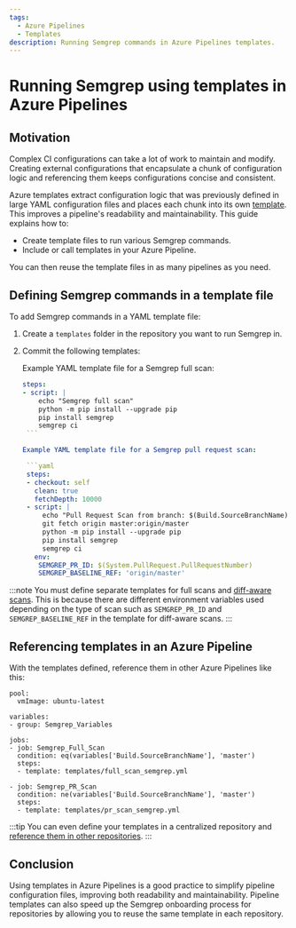 ```yaml
---
tags:
  - Azure Pipelines
  - Templates
description: Running Semgrep commands in Azure Pipelines templates.
---
```

# Running Semgrep using templates in Azure Pipelines

## Motivation

Complex CI configurations can take a lot of work to maintain and modify. Creating external configurations that encapsulate a chunk of configuration logic and referencing them keeps configurations concise and consistent.

Azure templates extract configuration logic that was previously defined in large YAML configuration files and places each chunk into its own [template](https://learn.microsoft.com/en-us/azure/devops/pipelines/process/templates?view=azure-devops). This improves a pipeline's readability and maintainability. This guide explains how to:

* Create template files to run various Semgrep commands.
* Include or call templates in your Azure Pipeline.

You can then reuse the template files in as many pipelines as you need.

## Defining Semgrep commands in a template file

To add Semgrep commands in a YAML template file:

1. Create a `templates` folder in the repository you want to run Semgrep in.
2. Commit the following templates: 

    Example YAML template file for a Semgrep full scan:

	  ```yaml
	  steps:
	  - script: |
	      echo "Semgrep full scan"
	      python -m pip install --upgrade pip
	      pip install semgrep
	      semgrep ci
	   ```
 
     Example YAML template file for a Semgrep pull request scan:

	   ```yaml
	   steps:
	   - checkout: self
	     clean: true
	     fetchDepth: 10000
	   - script: |
	       echo "Pull Request Scan from branch: $(Build.SourceBranchName)"
	       git fetch origin master:origin/master
	       python -m pip install --upgrade pip
	       pip install semgrep
	       semgrep ci
	     env:
	      SEMGREP_PR_ID: $(System.PullRequest.PullRequestNumber)
	      SEMGREP_BASELINE_REF: 'origin/master'
	```
 
:::note
You must define separate templates for full scans and [diff-aware scans](/semgrep-ci/running-semgrep-ci-without-semgrep-cloud-platform/#diff-aware-scanning). This is because there are different environment variables used depending on the type of scan such as `SEMGREP_PR_ID` and `SEMGREP_BASELINE_REF` in the template for diff-aware scans.
:::

## Referencing templates in an Azure Pipeline

With the templates defined, reference them in other Azure Pipelines like this:

```
pool:
  vmImage: ubuntu-latest

variables:
- group: Semgrep_Variables

jobs:
- job: Semgrep_Full_Scan
  condition: eq(variables['Build.SourceBranchName'], 'master')
  steps:
  - template: templates/full_scan_semgrep.yml

- job: Semgrep_PR_Scan
  condition: ne(variables['Build.SourceBranchName'], 'master')
  steps:
  - template: templates/pr_scan_semgrep.yml
```

:::tip
You can even define your templates in a centralized repository and [reference them in other repositories](https://learn.microsoft.com/en-us/azure/devops/pipelines/process/templates?view=azure-devops#use-other-repositories).
:::

## Conclusion

Using templates in Azure Pipelines is a good practice to simplify pipeline configuration files, improving both readability and maintainability. Pipeline templates can also speed up the Semgrep onboarding process for repositories by allowing you to reuse the same template in each repository.
   
